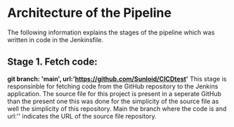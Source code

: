 # Architecture of the Pipeline
The following information explains the stages of the pipeline which was written in code in the Jenkinsfile. 

## Stage 1. Fetch code:
**git branch: 'main', url:'https://github.com/Sunloid/CICDtest'**
This stage is responsinble for fetching code from the GitHub repository to the Jenkins application. The source file for this project is present in a seperate GitHub than the present one this was done for the simplicity of the source file as well the simplicity of this repository. Main the branch where the code is and url:'' indicates the URL of the source file repository. 


